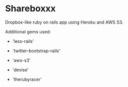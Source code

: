 Shareboxxx
==========

Dropbox-like ruby on rails app using Heroku and AWS S3.

Additional gems used:

* 'less-rails'

* 'twitter-bootstrap-rails'

* 'aws-s3'

* 'devise'

* 'therubyracer'
